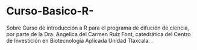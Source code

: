 # Curso-Basico-R-
Sobre Curso de introducción a R para el programa de difución de ciencia, por parte de la Dra. Angelica del Carmen Ruiz Font, catedrática del Centro de Investición en Biotecnología Aplicada Unidad Tlaxcala. .
